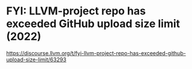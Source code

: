 # FYI: LLVM-project repo has exceeded GitHub upload size limit (2022) 
 <https://discourse.llvm.org/t/fyi-llvm-project-repo-has-exceeded-github-upload-size-limit/63293>